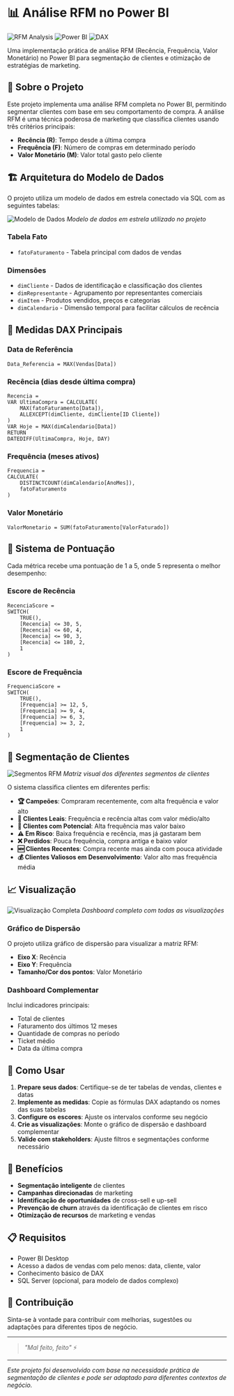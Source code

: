 # 📊 Análise RFM no Power BI

![RFM Analysis](https://img.shields.io/badge/RFM-Analysis-blue?style=for-the-badge)
![Power BI](https://img.shields.io/badge/Power%20BI-Dashboard-yellow?style=for-the-badge)
![DAX](https://img.shields.io/badge/DAX-Formulas-green?style=for-the-badge)

Uma implementação prática de análise RFM (Recência, Frequência, Valor Monetário) no Power BI para segmentação de clientes e otimização de estratégias de marketing.


## 🎯 Sobre o Projeto

Este projeto implementa uma análise RFM completa no Power BI, permitindo segmentar clientes com base em seu comportamento de compra. A análise RFM é uma técnica poderosa de marketing que classifica clientes usando três critérios principais:

- **Recência (R)**: Tempo desde a última compra
- **Frequência (F)**: Número de compras em determinado período
- **Valor Monetário (M)**: Valor total gasto pelo cliente

## 🏗️ Arquitetura do Modelo de Dados

O projeto utiliza um modelo de dados em estrela conectado via SQL com as seguintes tabelas:

![Modelo de Dados]([https://github.com/user/repo/blob/main/images/modelo-dados.png](https://www.google.com/url?sa=i&url=https%3A%2F%2Fblog.drbi.com.br%2Fblog%2Fo-que-e-um-esquema-em-estrela%2F&psig=AOvVaw0Ivug6Y-8rNZ06DSRHIwmK&ust=1755108762816000&source=images&cd=vfe&opi=89978449&ved=0CBUQjRxqFwoTCNijoejvhY8DFQAAAAAdAAAAABAE))
*Modelo de dados em estrela utilizado no projeto*

### Tabela Fato
- `fatoFaturamento` - Tabela principal com dados de vendas

### Dimensões
- `dimCliente` - Dados de identificação e classificação dos clientes
- `dimRepresentante` - Agrupamento por representantes comerciais
- `dimItem` - Produtos vendidos, preços e categorias
- `dimCalendario` - Dimensão temporal para facilitar cálculos de recência

## 🧮 Medidas DAX Principais

### Data de Referência
```dax
Data_Referencia = MAX(Vendas[Data])
```

### Recência (dias desde última compra)
```dax
Recencia = 
VAR UltimaCompra = CALCULATE(
    MAX(fatoFaturamento[Data]),
    ALLEXCEPT(dimCliente, dimCliente[ID Cliente])
)
VAR Hoje = MAX(dimCalendario[Data])
RETURN
DATEDIFF(UltimaCompra, Hoje, DAY)
```

### Frequência (meses ativos)
```dax
Frequencia = 
CALCULATE(
    DISTINCTCOUNT(dimCalendario[AnoMes]),
    fatoFaturamento
)
```

### Valor Monetário
```dax
ValorMonetario = SUM(fatoFaturamento[ValorFaturado])
```

## 📏 Sistema de Pontuação

Cada métrica recebe uma pontuação de 1 a 5, onde 5 representa o melhor desempenho:

### Escore de Recência
```dax
RecenciaScore = 
SWITCH(
    TRUE(),
    [Recencia] <= 30, 5,
    [Recencia] <= 60, 4,
    [Recencia] <= 90, 3,
    [Recencia] <= 180, 2,
    1
)
```

### Escore de Frequência
```dax
FrequenciaScore = 
SWITCH(
    TRUE(),
    [Frequencia] >= 12, 5,
    [Frequencia] >= 9, 4,
    [Frequencia] >= 6, 3,
    [Frequencia] >= 3, 2,
    1
)
```

## 👥 Segmentação de Clientes

![Segmentos RFM](https://github.com/user/repo/blob/main/images/segmentos-rfm.png)
*Matriz visual dos diferentes segmentos de clientes*

O sistema classifica clientes em diferentes perfis:

- **🏆 Campeões**: Compraram recentemente, com alta frequência e valor alto
- **💎 Clientes Leais**: Frequência e recência altas com valor médio/alto
- **🌱 Clientes com Potencial**: Alta frequência mas valor baixo
- **⚠️ Em Risco**: Baixa frequência e recência, mas já gastaram bem
- **❌ Perdidos**: Pouca frequência, compra antiga e baixo valor
- **🆕 Clientes Recentes**: Compra recente mas ainda com pouca atividade
- **💰 Clientes Valiosos em Desenvolvimento**: Valor alto mas frequência média

## 📈 Visualização

![Visualização Completa](https://github.com/user/repo/blob/main/images/dashboard-completo.png)
*Dashboard completo com todas as visualizações*

### Gráfico de Dispersão
O projeto utiliza gráfico de dispersão para visualizar a matriz RFM:
- **Eixo X**: Recência
- **Eixo Y**: Frequência  
- **Tamanho/Cor dos pontos**: Valor Monetário

### Dashboard Complementar
Inclui indicadores principais:
- Total de clientes
- Faturamento dos últimos 12 meses
- Quantidade de compras no período
- Ticket médio
- Data da última compra

## 🚀 Como Usar

1. **Prepare seus dados**: Certifique-se de ter tabelas de vendas, clientes e datas
2. **Implemente as medidas**: Copie as fórmulas DAX adaptando os nomes das suas tabelas
3. **Configure os escores**: Ajuste os intervalos conforme seu negócio
4. **Crie as visualizações**: Monte o gráfico de dispersão e dashboard complementar
5. **Valide com stakeholders**: Ajuste filtros e segmentações conforme necessário

## 🎯 Benefícios

- **Segmentação inteligente** de clientes
- **Campanhas direcionadas** de marketing
- **Identificação de oportunidades** de cross-sell e up-sell  
- **Prevenção de churn** através da identificação de clientes em risco
- **Otimização de recursos** de marketing e vendas

## 📋 Requisitos

- Power BI Desktop
- Acesso a dados de vendas com pelo menos: data, cliente, valor
- Conhecimento básico de DAX
- SQL Server (opcional, para modelo de dados complexo)

## 🤝 Contribuição

Sinta-se à vontade para contribuir com melhorias, sugestões ou adaptações para diferentes tipos de negócio.

---

> *"Mal feito, feito"* ⚡  

---

*Este projeto foi desenvolvido com base na necessidade prática de segmentação de clientes e pode ser adaptado para diferentes contextos de negócio.*
